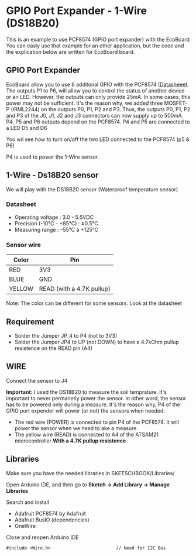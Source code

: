 # GPIO Port Expander - 1-Wire (DS18B20)

This is an example to use PCF8574 (GPIO port expander) with the EcoBoard
You can easly use that example for an other application, but the code and the explication below are written for
EcoBoard board.

## GPIO Port Expander

EcoBoard allow you to use 6 additonal GPIO with the PCF8574 ([Datasheeet](https://www.ti.com/product/PCF8574). The outputs P1 to P6, will allow you to control the status of another device or an LED. However, the outputs can only provide 25mA. In some cases, this power may not be sufficient. It's the reason why, we added three MOSFET-P (IRML2244) on the outputs P0, P1, P2 and P3. 
Thus, the outputs P0, P1, P2 and P3 of the J0, J1, J2 and J3 connectors can now supply up to 500mA. 
P4, P5 and P6 outputs depend on the PCF8574.
P4 and P5 are connected to a LED D5 and D6

You wil see how to turn on/off the two LED connected to the PCF8574 (p5 & P6)

P4 is used to power the 1-Wire sensor.

## 1-Wire - Ds18B20 sensor
We will play with the DS18B20 sensor (Waterproof temperature sensor)

### Datasheet
* Operating voltage : 3.0 - 5.5VDC
* Precision (-10°C - +85°C) : ±0.5°C.
* Measuring range : –55°C à +125°C

### Sensor wire
Color | Pin
--- | ---
RED | 3V3
BLUE | GND
YELLOW | READ (with a 4.7K pullup)

Note: The color can be different for some sensors. Look at the datasheet

## Requirement
* Solder the Jumper JP_4 to P4 (not to 3V3)
* Solder the Jumper JP4 to UP (not DOWN) to have a 4.7kOhm pullup resistence on the READ pin (A4)

## WIRE
Connect the sensor to J4

**Important:** I used the DS18B20 to measure the soil temprature. It's important to never permanetly power the sensor. In other word, the sensor has to be powered only during a measure. It's the reason why, P4 of the GPIO port expender will power (or not) the sensors when needed.


* The red wire (POWER) is connected to pin P4 of the PCF8574. It will power the sensor when we need to ake a measure
* The yellow wire (READ) is connected to A4 of the ATSAM21 microcontroller **With a 4.7K pullup resistence**


## Libraries
Make sure you have the needed libraries in SKETSCHBOOK/Libraries/

Open Arduino IDE, and then go to **Sketch -> Add Library -> Manage Libraries** 

Search and install

* Adafruit PCF8574 by Adafruit
* Adafruit BusIO (dependencies)
* OneWire

Close and reopen Arduino IDE
```
#include <Wire.h>                         // Need for I2C Bus
```


